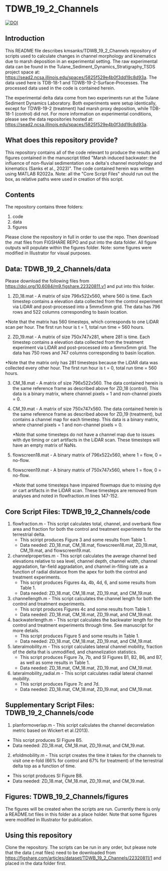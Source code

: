 # TDWB_19_2_Channels
[![DOI](https://zenodo.org/badge/454573693.svg)](https://zenodo.org/badge/latestdoi/454573693)

## Introduction
This README file describes kmsanks/TDWB_19_2_Channels repository of scripts used to calculate changes in channel morphology and kinematics due to marsh deposition in an experimental setting. The raw experimental data can be found in the Tulane_Sediment_Dynamics_Stratigraphy_TSDS project space at: https://sead2.ncsa.illinois.edu/spaces/5825f529e4b0f3dd19c8d93a. The data used here is TDB-18-1 and TDWB-19-2-Surface-Processes. The processed data used in the code is contained herein. 

The experimental delta data come from two experiments run at the Tulane Sediment Dynamics Laboratory. Both experiments were setup identically, except for TDWB-19-2 (treatment) had marsh proxy deposition, while TDB-18-1 (control) did not. 
For more information on experimental conditions, please see the data repositories hosted at: https://sead2.ncsa.illinois.edu/spaces/5825f529e4b0f3dd19c8d93a.

## What does this repository provide?
This repository contains all of the code relevant to produce the results and figures contained in the manuscript titled "Marsh induced backwater: the influence of non-fluvial sedimentation on a delta's channel morphology and kinematics (Sanks et al., 2023)". The code contained herein was written using MATLAB R2022a. Note: all the "Core Script Files" should run out the box, as relative paths were used in creation of this script.

## Contents
The repository contains three folders:
 
 1. code
 2. data
 3. figures
 
Please clone the repository in full in order to use the repo. Then download the .mat files from FIGSHARE REPO and put into the data folder. All figure outputs will populate within the figures folder. Note: some figures were modified in Illustrator for visual purposes.

## Data: TDWB_19_2_Channels/data
Please download the following files from https://doi.org/10.6084/m9.figshare.22320811.v1 and put into this folder. 

1. ZD_18.mat - A matrix of size 796x522x560, where 560 is time. Each timestep contains a elevation data collected from the control experiment via LiDAR and post-processed into a 5mmx5mm grid. The data has 796 rows and 522 columns corresponding to basin location.
  
  *Note that the matrix has 560 timesteps, which corresponds to one LiDAR scan per hour. The first run hour is t = 1, total run time = 560 hours.
  
2. ZD_19.mat - A matrix of size 750x747x281, where 281 is time. Each timestep contains a elevation data collected from the treatment experiment via LiDAR and post-processed into a 5mmx5mm grid. The data has 750 rows and 747 columns corresponding to basin location. 
  
  *Note that the matrix only has 281 timesteps because the LiDAR data was collected every other hour. The first run hour is t = 0, total run time = 560 hours.
  
3. CM_18.mat - A matrix of size 796x522x560. The data contained herein is the same reference frame as described above for ZD_18 (control). This data is a binary matrix, where channel pixels = 1 and non-channel pixels = 0.
 
4. CM_19.mat - A matrix of size 750x747x560. The data contained herein is the same reference frame as described above for ZD_19 (treatment), but contains a channel map for each timestep. This data is a binary matrix, where channel pixels = 1 and non-channel pixels = 0.

   *Note that some timesteps do not have a channel map due to issues with dye timing or cart artifacts in the LiDAR scan. These timesteps will have an empty matrix of NaNs.

5. flowscreen18.mat - A binary matrix of 796x522x560, where 1 = flow, 0 = no-flow. 

6. flowscreen19.mat - A binary matrix of 750x747x560, where 1 = flow, 0 = no-flow.  

   *Note that some timesteps have impaired flowmaps due to missing dye or cart artifacts in the LiDAR scan. These timesteps are removed from analyses and noted in flowfraction.m lines 147-152.  

## Core Script Files: TDWB_19_2_Channels/code
1. flowfraction.m - This script calculates total, channel, and overbank flow area and fraction for both the control and treatment experiments for the terrestrial delta. 
   * This sciript produces Figure 3 and some results from Table 1. 
   * Data needed: ZD_18.mat, CM_18.mat, flowscreen18.mat, ZD_19.mat, CM_19.mat, and flowscreen19.mat.
2. channelproperties.m - This script calculates the average channel bed elevations relative to sea level, channel depth, channel width, channel aggradation, far-field aggradation, and channel in-filling rate as a function of radial distance from the apex for both the control and treatment experiments.
   * This script produces Figures 4a, 4b, 4d, 6, and some results from Table 1.
   * Data needed: ZD_18.mat, CM_18.mat, ZD_19.mat, and CM_19.mat.
3. channellength.m - This script calculates the channel length for both the control and treatment experiments.
   * This script produces Figures 4c and some results from Table 1.
   * Data needed: ZD_18.mat, CM_18.mat, ZD_19.mat, and CM_19.mat.
4. backwaterlength.m - This script calculates the backwater length for the control and treatment experiments through time. See manuscript for more details.
   * This script produces Figure 5 and some results in Table 1.
   * Data needed: ZD_18.mat, CM_18.mat, ZD_19.mat, and CM_19.mat.
5. lateralmobility.m - This script calculates lateral channel mobility, fraction of the delta that is unmodified, and channelization statistics. 
   * This script produces Figure 7a, 7b, and SI Figures B1, B2, B6, and B7, as well as some results in Table 1.
   * Data needed: ZD_18.mat, CM_18.mat, ZD_19.mat, and CM_19.mat.
6. lateralmobility_radial.m - This script calculates radial lateral channel mobility. 
   * This script produces Figure 7c and 7d.
   * Data needed: ZD_18.mat, CM_18.mat, ZD_19.mat, and CM_19.mat.
  
## Supplementary Script Files: TDWB_19_2_Channels/code
 1. planformoverlap.m - This script calculates the channel decorrelation metric based on Wickert et al.(2013).
   * This script produces SI Figure B5.
   * Data needed: ZD_18.mat, CM_18.mat, ZD_19.mat, and CM_19.mat.
 2. efoldmobility.m - This script creates the time it takes for the channels to visit one e-fold (66% for control and 67% for treatment) of the terrestrial delta top as a function of time.
   * This script produces SI Figure B8.
   * Data needed: ZD_18.mat, CM_18.mat, ZD_19.mat, and CM_19.mat. 

## Figures: TDWB_19_2_Channels/figures
The figures will be created when the scripts are run. Currently there is only a README.txt files in this folder as a place holder. Note that some figures were modified in Illustrator for publication.

## Using this repository
Clone the repository. The scripts can be run in any order, but please note that the data (.mat files) need to be downloaded from https://figshare.com/articles/dataset/TDWB_19_2_Channels/22320811/1 and placed in the data folder first.
